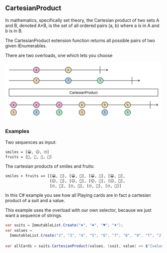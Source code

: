 ## CartesianProduct

In mathematics, specifically set theory, the Cartesian product of two sets A and B, denoted A×B, is the set of all ordered pairs (a, b) where a is in A and b is in B.

The CartesianProduct extension function returns all possible pairs of two given IEnumerables.

There are two overloads, one which lets you choose

![cartesian-product with marbles](cartesian-product.svg "Marble me!")

### Examples

Two sequences as input:

``` 
smiles = [😀, 😐, 🙄]
fruits = [🍉, 🍌, 🍇, 🍓]
``` 

The cartesian products of smiles and fruits:

``` 
smiles × fruits => [[😀, 🍉], [😀, 🍌], [😀, 🍇], [😀, 🍓], 
                    [😐, 🍉], [😐, 🍌], [😐, 🍇], [😐, 🍓], 
				    [🙄, 🍉], [🙄, 🍌], [🙄, 🍇], [🙄, 🍓]]
```

In this C# example you see how all Playing cards are in fact a cartesian product of a suit and a value.

This example uses the overload with our own selector, because we just want a sequence of strings.

```cs
var suits = ImmutableList.Create("♠", "♣", "♥", "♦");
var values = 
  ImmutableList.Create("2", "3", "4", "5", "6", "7", "8", "9", "T", "J", "Q", "K", "A");

var allCards = suits.CartesianProduct(values, (suit, value) => $"{value}{suit}");
``` 
